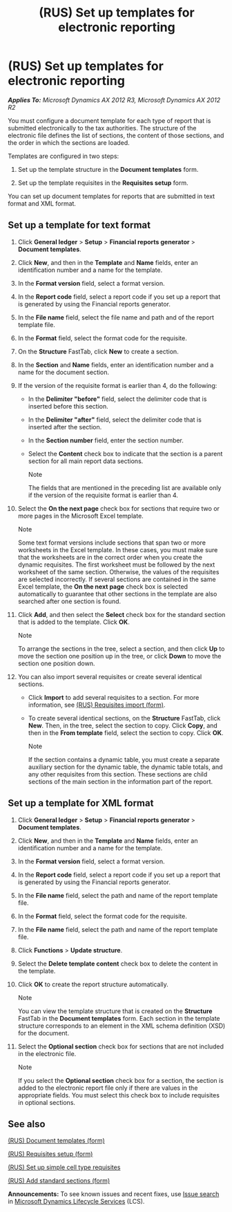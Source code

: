 ﻿---
title: (RUS) Set up templates for electronic reporting
TOCTitle: (RUS) Set up templates for electronic reporting
ms:assetid: 2dd13388-bc71-4edc-aa6b-c7983a0e6d74
ms:mtpsurl: https://technet.microsoft.com/en-us/library/JJ677494(v=AX.60)
ms:contentKeyID: 49384799
ms.date: 04/18/2014
mtps_version: v=AX.60
f1_keywords:
- reporting
- templates
- electronic reporting
- document template
---

# (RUS) Set up templates for electronic reporting 


_**Applies To:** Microsoft Dynamics AX 2012 R3, Microsoft Dynamics AX 2012 R2_

You must configure a document template for each type of report that is submitted electronically to the tax authorities. The structure of the electronic file defines the list of sections, the content of those sections, and the order in which the sections are loaded.

Templates are configured in two steps:

1.  Set up the template structure in the **Document templates** form.

2.  Set up the template requisites in the **Requisites setup** form.

You can set up document templates for reports that are submitted in text format and XML format.

## Set up a template for text format

1.  Click **General ledger** \> **Setup** \> **Financial reports generator** \> **Document templates**.

2.  Click **New**, and then in the **Template** and **Name** fields, enter an identification number and a name for the template.

3.  In the **Format version** field, select a format version.

4.  In the **Report code** field, select a report code if you set up a report that is generated by using the Financial reports generator.

5.  In the **File name** field, select the file name and path and of the report template file.

6.  In the **Format** field, select the format code for the requisite.

7.  On the **Structure** FastTab, click **New** to create a section.

8.  In the **Section** and **Name** fields, enter an identification number and a name for the document section.

9.  If the version of the requisite format is earlier than 4, do the following:
    
      - In the **Delimiter "before"** field, select the delimiter code that is inserted before this section.
    
      - In the **Delimiter "after"** field, select the delimiter code that is inserted after the section.
    
      - In the **Section number** field, enter the section number.
    
      - Select the **Content** check box to indicate that the section is a parent section for all main report data sections.
        

        > [!NOTE]
        > <P>The fields that are mentioned in the preceding list are available only if the version of the requisite format is earlier than 4.</P>



10. Select the **On the next page** check box for sections that require two or more pages in the Microsoft Excel template.
    

    > [!NOTE]
    > <P>Some text format versions include sections that span two or more worksheets in the Excel template. In these cases, you must make sure that the worksheets are in the correct order when you create the dynamic requisites. The first worksheet must be followed by the next worksheet of the same section. Otherwise, the values of the requisites are selected incorrectly. If several sections are contained in the same Excel template, the <STRONG>On the next page</STRONG> check box is selected automatically to guarantee that other sections in the template are also searched after one section is found.</P>



11. Click **Add**, and then select the **Select** check box for the standard section that is added to the template. Click **OK**.
    

    > [!NOTE]
    > <P>To arrange the sections in the tree, select a section, and then click <STRONG>Up</STRONG> to move the section one position up in the tree, or click <STRONG>Down</STRONG> to move the section one position down.</P>



12. You can also import several requisites or create several identical sections.
    
      - Click **Import** to add several requisites to a section. For more information, see [(RUS) Requisites import (form)](https://technet.microsoft.com/en-us/library/jj710744\(v=ax.60\)).
    
      - To create several identical sections, on the **Structure** FastTab, click **New**. Then, in the tree, select the section to copy. Click **Copy**, and then in the **From template** field, select the section to copy. Click **OK**.
        

        > [!NOTE]
        > <P>If the section contains a dynamic table, you must create a separate auxiliary section for the dynamic table, the dynamic table totals, and any other requisites from this section. These sections are child sections of the main section in the information part of the report.</P>



## Set up a template for XML format

1.  Click **General ledger** \> **Setup** \> **Financial reports generator** \> **Document templates**.

2.  Click **New**, and then in the **Template** and **Name** fields, enter an identification number and a name for the template.

3.  In the **Format version** field, select a format version.

4.  In the **Report code** field, select a report code if you set up a report that is generated by using the Financial reports generator.

5.  In the **File name** field, select the path and name of the report template file.

6.  In the **Format** field, select the format code for the requisite.

7.  In the **File name** field, select the path and name of the report template file.

8.  Click **Functions** \> **Update structure**.

9.  Select the **Delete template content** check box to delete the content in the template.

10. Click **OK** to create the report structure automatically.
    

    > [!NOTE]
    > <P>You can view the template structure that is created on the <STRONG>Structure</STRONG> FastTab in the <STRONG>Document templates</STRONG> form. Each section in the template structure corresponds to an element in the XML schema definition (XSD) for the document.</P>



11. Select the **Optional section** check box for sections that are not included in the electronic file.
    

    > [!NOTE]
    > <P>If you select the <STRONG>Optional section</STRONG> check box for a section, the section is added to the electronic report file only if there are values in the appropriate fields. You must select this check box to include requisites in optional sections.</P>



## See also

[(RUS) Document templates (form)](https://technet.microsoft.com/en-us/library/jj923585\(v=ax.60\))

[(RUS) Requisites setup (form)](https://technet.microsoft.com/en-us/library/jj710719\(v=ax.60\))

[(RUS) Set up simple cell type requisites](rus-set-up-simple-cell-type-requisites.md)

[(RUS) Add standard sections (form)](https://technet.microsoft.com/en-us/library/jj710685\(v=ax.60\))

  
**Announcements:** To see known issues and recent fixes, use [Issue search](http://go.microsoft.com/fwlink/?linkid=389258) in [Microsoft Dynamics Lifecycle Services](http://go.microsoft.com/fwlink/?linkid=306505) (LCS).

